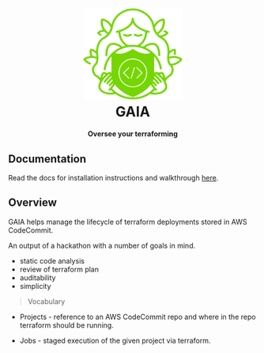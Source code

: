 <h1 align="center">
  <br>
  <a href="https://rowlinsonmike.github.io/gaia"><img src="https://raw.githubusercontent.com/rowlinsonmike/gaia/main/docs/assets/logo.svg" alt="GAIA" width="200"></a>
  <br>
  GAIA
  <br>
</h1>

<h4 align="center">Oversee your terraforming</h4>

## Documentation 

Read the docs for installation instructions and walkthrough [here](https://rowlinsonmike.github.io/gaia).

## Overview

GAIA helps manage the lifecycle of terraform deployments stored in AWS CodeCommit.

An output of a hackathon with a number of goals in mind.

- static code analysis
- review of terraform plan
- auditability
- simplicity 


> Vocabulary 

- Projects - reference to an AWS CodeCommit repo and where in the repo terraform should be running.

- Jobs - staged execution of the given project via terraform.

